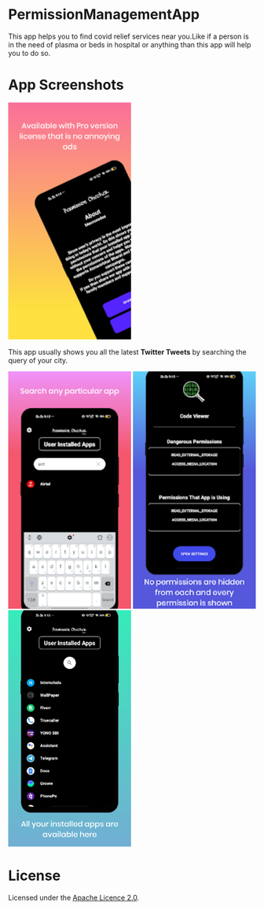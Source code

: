 # PermissionManagementApp
This app helps you to find covid relief services near you.Like if a person is in the need of plasma or beds 
in hospital or anything than this app will help you to do so.

# App Screenshots

<img src="images/1.webp" width="250">

This app usually shows you all the latest <b>Twitter Tweets</b> by searching the query of your city.

<img src="images/2.webp" width="250">

<img src="images/3.webp" width="250">

<img src="images/4.webp" width="250">

# License
Licensed under the [Apache Licence 2.0](LICENSE).
